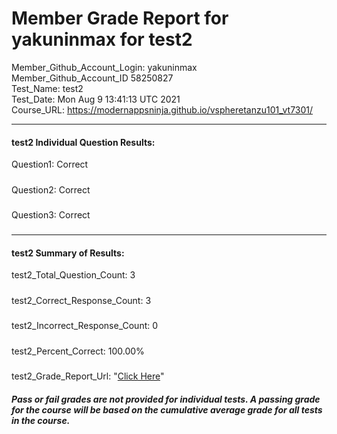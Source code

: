 # Member Grade Report for yakuninmax for test2  
   
Member_Github_Account_Login: yakuninmax  
Member_Github_Account_ID 58250827  
Test_Name: test2  
Test_Date: Mon Aug  9 13:41:13 UTC 2021  
Course_URL: https://modernappsninja.github.io/vspheretanzu101_vt7301/  
   
---  
#### test2 Individual Question Results:  
Question1: Correct  
#####  
Question2: Correct  
#####  
Question3: Correct  
#####  
---  
#### test2 Summary of Results:  
test2_Total_Question_Count: 3  
#####  
test2_Correct_Response_Count: 3  
#####  
test2_Incorrect_Response_Count: 0  
#####  
test2_Percent_Correct: 100.00%  
#####  
test2_Grade_Report_Url: "[Click Here](https://github.com/modernappsninjas/yakuninmax/blob/main/static/userdata/courses/vspheretanzu101_vt7301/grade_report.pr1271.test2.md)"
##### Pass or fail grades are not provided for individual tests. A passing grade for the course will be based on the cumulative average grade for all tests in the course.  
